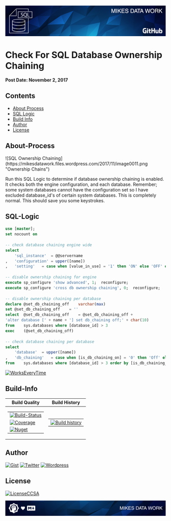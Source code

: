 ![MIKES DATA WORK GIT REPO](https://raw.githubusercontent.com/mikesdatawork/images/master/git_mikes_data_work_banner_01.png "Mikes Data Work")        

# Check For SQL Database Ownership Chaining
**Post Date: November 2, 2017**        

## Contents    
- [About Process](##About-Process)  
- [SQL Logic](#SQL-Logic)  
- [Build Info](#Build-Info)  
- [Author](#Author)  
- [License](#License)       

## About-Process

<p>![SQL Ownership Chaining](https://mikesdatawork.files.wordpress.com/2017/11/image0011.png "Ownership Chains")
 
Run this SQL Logic to determine if database ownership chaining is enabled. It checks both the engine configuration, and each database. Remember; some system databases cannot have the configuration set so I have excluded database_id's of certain system databases. This is completely normal.
This should save you some keystrokes.</p>



## SQL-Logic
```SQL
use [master];
set nocount on
 
-- check database chaining engine wide
select
    'sql_instance'  = @@servername
,   'configuration' = upper([name])
,   'setting'   = case when [value_in_use] = '1' then 'ON' else 'OFF' end from sys.configurations where [name] = 'cross db ownership chaining'
 
-- disable ownership chaining for engine
execute sp_configure 'show advanced', 1;  reconfigure;  
execute sp_configure 'cross db ownership chaining', 0;  reconfigure;  
 
-- disable ownership chaining per database
declare @set_db_chaining_off    varchar(max)
set @set_db_chaining_off    = ''
select  @set_db_chaining_off    = @set_db_chaining_off + 
'alter database [' + name + '] set db_chaining off;' + char(10)
from    sys.databases where [database_id] > 3
exec    (@set_db_chaining_off)
 
-- check database chaining per database
select
    'database'  = upper([name])
,   'db_chaining'   = case when [is_db_chaining_on] = '0' then 'Off' else 'On' end
from    sys.databases where [database_id] > 3 order by [is_db_chaining_on] desc

```

[![WorksEveryTime](https://forthebadge.com/images/badges/60-percent-of-the-time-works-every-time.svg)](https://shitday.de/)

## Build-Info

| Build Quality | Build History |
|--|--|
|<table><tr><td>[![Build-Status](https://ci.appveyor.com/api/projects/status/pjxh5g91jpbh7t84?svg?style=flat-square)](#)</td></tr><tr><td>[![Coverage](https://coveralls.io/repos/github/tygerbytes/ResourceFitness/badge.svg?style=flat-square)](#)</td></tr><tr><td>[![Nuget](https://img.shields.io/nuget/v/TW.Resfit.Core.svg?style=flat-square)](#)</td></tr></table>|<table><tr><td>[![Build history](https://buildstats.info/appveyor/chart/tygerbytes/resourcefitness)](#)</td></tr></table>|

## Author

[![Gist](https://img.shields.io/badge/Gist-MikesDataWork-<COLOR>.svg)](https://gist.github.com/mikesdatawork)
[![Twitter](https://img.shields.io/badge/Twitter-MikesDataWork-<COLOR>.svg)](https://twitter.com/mikesdatawork)
[![Wordpress](https://img.shields.io/badge/Wordpress-MikesDataWork-<COLOR>.svg)](https://mikesdatawork.wordpress.com/)

      
## License
[![LicenseCCSA](https://img.shields.io/badge/License-CreativeCommonsSA-<COLOR>.svg)](https://creativecommons.org/share-your-work/licensing-types-examples/)

![Mikes Data Work](https://raw.githubusercontent.com/mikesdatawork/images/master/git_mikes_data_work_banner_02.png "Mikes Data Work")

